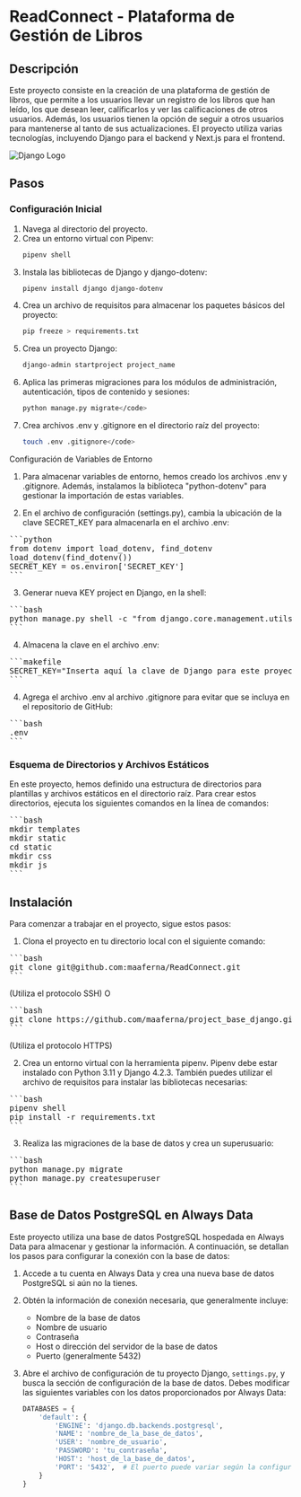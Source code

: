 # ReadConnect - Plataforma de Gestión de Libros

## Descripción
Este proyecto consiste en la creación de una plataforma de gestión de libros, que permite a los usuarios llevar un registro de los libros que han leído, los que desean leer, calificarlos y ver las calificaciones de otros usuarios. Además, los usuarios tienen la opción de seguir a otros usuarios para mantenerse al tanto de sus actualizaciones. El proyecto utiliza varias tecnologías, incluyendo Django para el backend y Next.js para el frontend.

![Django Logo](https://portfolio-mparraf.herokuapp.com/static/img/django.png)

## Pasos

### Configuración Inicial
1. Navega al directorio del proyecto.
2. Crea un entorno virtual con Pipenv:
   ```bash
   pipenv shell

3. Instala las bibliotecas de Django y django-dotenv:
   ```bash
   pipenv install django django-dotenv

4. Crea un archivo de requisitos para almacenar los paquetes básicos del proyecto:
   ```bash
   pip freeze > requirements.txt

5. Crea un proyecto Django:
   ```bash
   django-admin startproject project_name

6. Aplica las primeras migraciones para los módulos de administración, autenticación, tipos de contenido y sesiones:
   ```bash
   python manage.py migrate</code>

7. Crea archivos .env y .gitignore en el directorio raíz del proyecto:
   ```bash
   touch .env .gitignore</code>

Configuración de Variables de Entorno
1. Para almacenar variables de entorno, hemos creado los archivos .env y .gitignore. Además, instalamos la biblioteca "python-dotenv" para gestionar la importación de estas variables.

2. En el archivo de configuración (settings.py), cambia la ubicación de la clave SECRET_KEY para almacenarla en el archivo .env:
<pre>
```python
from dotenv import load_dotenv, find_dotenv
load_dotenv(find_dotenv())
SECRET_KEY = os.environ['SECRET_KEY']
```
</pre>
3. Generar nueva KEY project en Django, en la shell:
<pre>
```bash
python manage.py shell -c "from django.core.management.utils import get_random_secret_key; print(get_random_secret_key())"
```
</pre>

4. Almacena la clave en el archivo .env:
<pre>
```makefile
SECRET_KEY="Inserta aquí la clave de Django para este proyecto"
```
</pre>

4. Agrega el archivo .env al archivo .gitignore para evitar que se incluya en el repositorio de GitHub:
<pre>
```bash
.env
```
</pre>

### Esquema de Directorios y Archivos Estáticos
En este proyecto, hemos definido una estructura de directorios para plantillas y archivos estáticos en el directorio raíz. Para crear estos directorios, ejecuta los siguientes comandos en la línea de comandos:
   
<pre>
```bash
mkdir templates
mkdir static
cd static
mkdir css
mkdir js
```
</pre>

## Instalación
Para comenzar a trabajar en el proyecto, sigue estos pasos:

1. Clona el proyecto en tu directorio local con el siguiente comando:
<pre>
```bash
git clone git@github.com:maaferna/ReadConnect.git
```
</pre>
(Utiliza el protocolo SSH) O
<pre>
```bash
git clone https://github.com/maaferna/project_base_django.git
```
</pre>
(Utiliza el protocolo HTTPS)

2. Crea un entorno virtual con la herramienta pipenv. Pipenv debe estar instalado con Python 3.11 y Django 4.2.3. También puedes utilizar el archivo de requisitos para instalar las bibliotecas necesarias:
<pre>
```bash
pipenv shell
pip install -r requirements.txt
```
</pre>

3. Realiza las migraciones de la base de datos y crea un superusuario:
<pre>
```bash
python manage.py migrate
python manage.py createsuperuser
```
</pre>

## Base de Datos PostgreSQL en Always Data

Este proyecto utiliza una base de datos PostgreSQL hospedada en Always Data para almacenar y gestionar la información. A continuación, se detallan los pasos para configurar la conexión con la base de datos:

1. Accede a tu cuenta en Always Data y crea una nueva base de datos PostgreSQL si aún no la tienes.

2. Obtén la información de conexión necesaria, que generalmente incluye:
   - Nombre de la base de datos
   - Nombre de usuario
   - Contraseña
   - Host o dirección del servidor de la base de datos
   - Puerto (generalmente 5432)

3. Abre el archivo de configuración de tu proyecto Django, `settings.py`, y busca la sección de configuración de la base de datos. Debes modificar las siguientes variables con los datos proporcionados por Always Data:

   ```python
   DATABASES = {
       'default': {
           'ENGINE': 'django.db.backends.postgresql',
           'NAME': 'nombre_de_la_base_de_datos',
           'USER': 'nombre_de_usuario',
           'PASSWORD': 'tu_contraseña',
           'HOST': 'host_de_la_base_de_datos',
           'PORT': '5432',  # El puerto puede variar según la configuración de Always Data.
       }
   }
